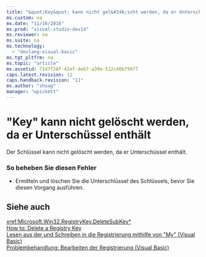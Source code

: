 ```yaml
---
title: "&quot;Key&quot; kann nicht gel&#246;scht werden, da er Untersch&#252;ssel enth&#228;lt"
ms.custom: na
ms.date: "11/16/2016"
ms.prod: "visual-studio-dev14"
ms.reviewer: na
ms.suite: na
ms.technology: 
  - "devlang-visual-basic"
ms.tgt_pltfrm: na
ms.topic: "article"
ms.assetid: 71d7f28f-42ef-4eb7-a39e-512c40b79977
caps.latest.revision: 11
caps.handback.revision: "11"
ms.author: "shoag"
manager: "wpickett"
---
```

# &quot;Key&quot; kann nicht gel&#246;scht werden, da er Untersch&#252;ssel enth&#228;lt
Der Schlüssel kann nicht gelöscht werden, da er Unterschüssel enthält.  
  
### So beheben Sie diesen Fehler  
  
-   Ermitteln und löschen Sie die Unterschlüssel des Schlüssels, bevor Sie diesen Vorgang ausführen.  
  
## Siehe auch  
 <xref:Microsoft.Win32.RegistryKey.DeleteSubKey*>   
 [How to: Delete a Registry Key](../Topic/How%20to:%20Delete%20a%20Registry%20Key%20in%20Visual%20Basic.md)   
 [Lesen aus der und Schreiben in die Registrierung mithilfe von "My" \(Visual Basic\)](assetId:///1309ad05-5bef-401f-970a-2f6455873b79)   
 [Problembehandlung: Bearbeiten der Registrierung \(Visual Basic\)](assetId:///6ca24f55-3697-4017-b687-9de45858af4c)